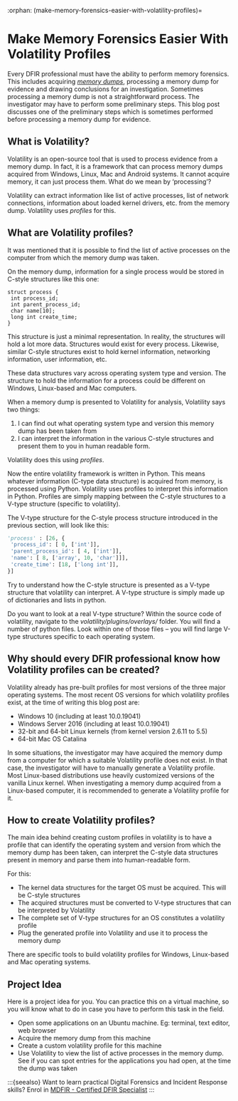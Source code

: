 :orphan:
(make-memory-forensics-easier-with-volatility-profiles)=

# Make Memory Forensics Easier With Volatility Profiles

Every DFIR professional must have the ability to perform memory forensics. This includes acquiring _[memory dumps](uncover-crucial-information-within-memory-dumps)_, processing a memory dump for evidence and drawing conclusions for an investigation. Sometimes processing a memory dump is not a straightforward process. The investigator may have to perform some preliminary steps. This blog post discusses one of the preliminary steps which is sometimes performed before processing a memory dump for evidence.

## What is Volatility?

Volatility is an open-source tool that is used to process evidence from a memory dump. In fact, it is a framework that can process memory dumps acquired from Windows, Linux, Mac and Android systems. It cannot acquire memory, it can just process them. What do we mean by ‘processing’?

Volatility can extract information like list of active processes, list of network connections, information about loaded kernel drivers, etc. from the memory dump. Volatility uses _profiles_ for this.

## What are Volatility profiles?

It was mentioned that it is possible to find the list of active processes on the computer from which the memory dump was taken.

On the memory dump, information for a single process would be stored in C-style structures like this one:

```
struct process {
 int process_id;
 int parent_process_id;
 char name[10];
 long int create_time;
}
```

This structure is just a minimal representation. In reality, the structures will hold a lot more data. Structures would exist for every process. Likewise, similar C-style structures exist to hold kernel information, networking information, user information, etc.

These data structures vary across operating system type and version. The structure to hold the information for a process could be different on Windows, Linux-based and Mac computers.

When a memory dump is presented to Volatility for analysis, Volatility says two things:

1. I can find out what operating system type and version this memory dump has been taken from
2. I can interpret the information in the various C-style structures and present them to you in human readable form.

Volatility does this using _profiles_.

Now the entire volatility framework is written in Python. This means whatever information (C-type data structure) is acquired from memory, is processed using Python. Volatility uses profiles to interpret this information in Python. Profiles are simply mapping between the C-style structures to a V-type structure (specific to volatility).

The V-type structure for the C-style process structure introduced in the previous section, will look like this:

```python
'process' : [26, {
 'process_id': [ 0, ['int']],
 'parent_process_id': [ 4, ['int']],
 'name': [ 8, ['array', 10, 'char']]],
 'create_time': [18, ['long int']],
}]
```

Try to understand how the C-style structure is presented as a V-type structure that volatility can interpret. A V-type structure is simply made up of dictionaries and lists in python.

Do you want to look at a real V-type structure? Within the source code of volatility, navigate to the _volatility/plugins/overlays/<os>_ folder. You will find a number of python files. Look within one of those files – you will find large V-type structures specific to each operating system.

## Why should every DFIR professional know how Volatility profiles can be created?

Volatility already has pre-built profiles for most versions of the three major operating systems. The most recent OS versions for which volatility profiles exist, at the time of writing this blog post are:

- Windows 10 (including at least 10.0.19041)
- Windows Server 2016 (including at least 10.0.19041)
- 32-bit and 64-bit Linux kernels (from kernel version 2.6.11 to 5.5)
- 64-bit Mac OS Catalina

In some situations, the investigator may have acquired the memory dump from a computer for which a suitable Volatility profile does not exist. In that case, the investigator will have to manually generate a Volatility profile. Most Linux-based distributions use heavily customized versions of the vanilla Linux kernel. When investigating a memory dump acquired from a Linux-based computer, it is recommended to generate a Volatility profile for it.

## How to create Volatility profiles?

The main idea behind creating custom profiles in volatility is to have a profile that can identify the operating system and version from which the memory dump has been taken, can interpret the C-style data structures present in memory and parse them into human-readable form.

For this:

- The kernel data structures for the target OS must be acquired. This will be C-style structures
- The acquired structures must be converted to V-type structures that can be interpreted by Volatility
- The complete set of V-type structures for an OS constitutes a volatility profile
- Plug the generated profile into Volatility and use it to process the memory dump

There are specific tools to build volatility profiles for Windows, Linux-based and Mac operating systems.

## Project Idea

Here is a project idea for you. You can practice this on a virtual machine, so you will know what to do in case you have to perform this task in the field.

- Open some applications on an Ubuntu machine. Eg: terminal, text editor, web browser
- Acquire the memory dump from this machine
- Create a custom volatility profile for this machine
- Use Volatility to view the list of active processes in the memory dump. See if you can spot entries for the applications you had open, at the time the dump was taken

:::{seealso}
Want to learn practical Digital Forensics and Incident Response skills? Enrol in [MDFIR - Certified DFIR Specialist](https://www.mosse-institute.com/certifications/mdfir-certified-dfir-specialist.html)
:::
